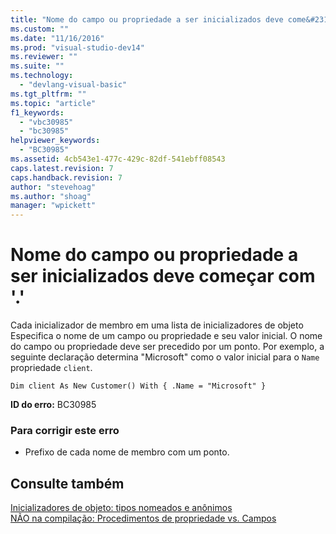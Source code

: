 ```yaml
---
title: "Nome do campo ou propriedade a ser inicializados deve come&#231;ar com &#39;.&#39; | Microsoft Docs"
ms.custom: ""
ms.date: "11/16/2016"
ms.prod: "visual-studio-dev14"
ms.reviewer: ""
ms.suite: ""
ms.technology: 
  - "devlang-visual-basic"
ms.tgt_pltfrm: ""
ms.topic: "article"
f1_keywords: 
  - "vbc30985"
  - "bc30985"
helpviewer_keywords: 
  - "BC30985"
ms.assetid: 4cb543e1-477c-429c-82df-541ebff08543
caps.latest.revision: 7
caps.handback.revision: 7
author: "stevehoag"
ms.author: "shoag"
manager: "wpickett"
---
```

# Nome do campo ou propriedade a ser inicializados deve come&#231;ar com &#39;.&#39;
Cada inicializador de membro em uma lista de inicializadores de objeto Especifica o nome de um campo ou propriedade e seu valor inicial. O nome do campo ou propriedade deve ser precedido por um ponto. Por exemplo, a seguinte declaração determina "Microsoft" como o valor inicial para o `Name` propriedade `client`.  
  
```  
Dim client As New Customer() With { .Name = "Microsoft" }  
```  
  
 **ID do erro:** BC30985  
  
### Para corrigir este erro  
  
-   Prefixo de cada nome de membro com um ponto.  
  
## Consulte também  
 [Inicializadores de objeto: tipos nomeados e anônimos](../Topic/Object%20Initializers:%20Named%20and%20Anonymous%20Types%20\(Visual%20Basic\).md)   
 [NÃO na compilação: Procedimentos de propriedade vs. Campos](http://msdn.microsoft.com/pt-br/da1c05c1-87c7-40fa-b92c-e9c7e4d170f7)